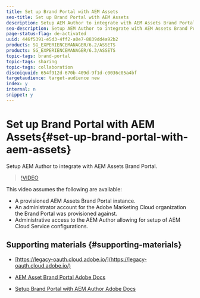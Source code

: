 ```yaml
---
title: Set up Brand Portal with AEM Assets
seo-title: Set up Brand Portal with AEM Assets
description: Setup AEM Author to integrate with AEM Assets Brand Portal.
seo-description: Setup AEM Author to integrate with AEM Assets Brand Portal.
page-status-flag: de-activated
uuid: 446f5391-e5d3-4ff2-a0e7-8839dd4a92b2
products: SG_EXPERIENCEMANAGER/6.2/ASSETS
products: SG_EXPERIENCEMANAGER/6.3/ASSETS
topic-tags: brand-portal
topic-tags: sharing
topic-tags: collaboration
discoiquuid: 654f912d-670b-409d-9f1d-c0036c05a4bf
targetaudience: target-audience new
index: y
internal: n
snippet: y
---
```


# Set up Brand Portal with AEM Assets{#set-up-brand-portal-with-aem-assets}

Setup AEM Author to integrate with AEM Assets Brand Portal.

>[!VIDEO](https://video.tv.adobe.com/v/18270/?quality=9)

This video assumes the following are available:

* A provisioned AEM Assets Brand Portal instance.
* An administrator account for the Adobe Marketing Cloud organization the Brand Portal was provisioned against.
* Administrative access to the AEM Author allowing for setup of AEM Cloud Service configurations.

## Supporting materials {#supporting-materials}

* [](https://marketing.adobe.com/developer) [https://legacy-oauth.cloud.adobe.io/](https://legacy-oauth.cloud.adobe.io/)

* [AEM Asset Brand Portal Adobe Docs](/content/help/en/experience-manager/brand-portal/user-guide)
* [Setup Brand Portal with AEM Author Adobe Docs](/content/help/en/experience-manager/6-3/assets/using/brand-portal-configuring-integration)
